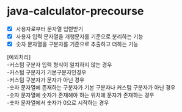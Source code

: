 # java-calculator-precourse

- [x] 사용자로부터 문자열 입렫받기
- [x] 사용자 입력 문자열을 개행문자를 기준으로 분리하는 기능
- [x] 숫자 문자열을 구분자를 기준으로 추출하고 더하는 기능

[예외처리]</br>
-커스텀 구분자 입력 형식이 일치하지 않는 경우</br>
-커스텀 구분자가 기본구분자인경우 </br>
-커스텀 구분자가 문자가 아닌 경우 </br>
-숫자 문자열에 존재하는 구분자가 기본 구분자나 커스텀 구분자가 아닌 경우 </br>
-숫자 문자열에 숫자가 존재해야 하는 위치에 문자가 존재하는 경우 </br>
-숫자 문자열에서 숫자가 0으로 시작하는 경우 </br>
